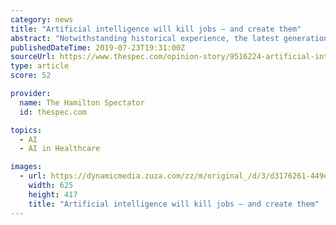 ```yaml
---
category: news
title: "Artificial intelligence will kill jobs – and create them"
abstract: "Notwithstanding historical experience, the latest generation of automation, broadly referred to as artificial intelligence (AI), has many sounding ... for health-care providers to develop personalized therapy protocols and educate their patients in how ..."
publishedDateTime: 2019-07-23T19:31:00Z
sourceUrl: https://www.thespec.com/opinion-story/9516224-artificial-intelligence-will-kill-jobs-and-create-them/
type: article
score: 52

provider:
  name: The Hamilton Spectator
  id: thespec.com

topics:
  - AI
  - AI in Healthcare

images:
  - url: https://dynamicmedia.zuza.com/zz/m/original_/d/3/d3176261-449e-4cbc-a48b-d6e5eebc9a15/B88800300Z.1_20190724094354_000_G0PLT3EH.3-0_Super_Portrait.jpg
    width: 625
    height: 417
    title: "Artificial intelligence will kill jobs – and create them"
---
```

